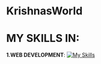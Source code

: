# KrishnasWorld

<b><h1>MY SKILLS IN:</h1></b>

<b> 1.WEB DEVELOPMENT</b>:
[![My Skills](https://skillicons.dev/icons?i=js,html,css,bootstrap&theme=dark)](https://skillicons.dev)
